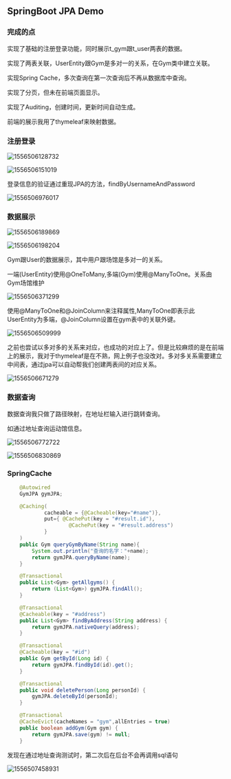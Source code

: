 ## SpringBoot JPA Demo
### 完成的点
实现了基础的注册登录功能，同时展示t_gym跟t_user两表的数据。

实现了两表关联，UserEntity跟Gym是多对一的关系，在Gym类中建立关联。

实现Spring Cache，多次查询在第一次查询后不再从数据库中查询。

实现了分页，但未在前端页面显示。

实现了Auditing，创建时间，更新时间自动生成。

前端的展示我用了thymeleaf来映射数据。

### 注册登录

![1556506128732](https://github.com/PegasusLiang/EE_homework_1_JPA/blob/master/%E4%BD%9C%E4%B8%9A%E6%88%AA%E5%9B%BE/1556506128732.png)

![1556506151019](https://github.com/PegasusLiang/EE_homework_1_JPA/blob/master/%E4%BD%9C%E4%B8%9A%E6%88%AA%E5%9B%BE/1556506151019.png)

登录信息的验证通过重现JPA的方法，findByUsernameAndPassword

![1556506976017](https://github.com/PegasusLiang/EE_homework_1_JPA/blob/master/%E4%BD%9C%E4%B8%9A%E6%88%AA%E5%9B%BE/1556506976017.png)



### 数据展示

![1556506189869](https://github.com/PegasusLiang/EE_homework_1_JPA/blob/master/%E4%BD%9C%E4%B8%9A%E6%88%AA%E5%9B%BE/1556506189869.png)

![1556506198204](https://github.com/PegasusLiang/EE_homework_1_JPA/blob/master/%E4%BD%9C%E4%B8%9A%E6%88%AA%E5%9B%BE/1556506198204.png)

Gym跟User的数据展示，其中用户跟场馆是多对一的关系。

一端(UserEntity)使用@OneToMany,多端(Gym)使用@ManyToOne。关系由Gym场馆维护

![1556506371299](https://github.com/PegasusLiang/EE_homework_1_JPA/blob/master/%E4%BD%9C%E4%B8%9A%E6%88%AA%E5%9B%BE/1556506371299.png)

使用@ManyToOne和@JoinColumn来注释属性,ManyToOne即表示此UserEntity为多端，@JoinColumn设置在gym表中的关联外键。

![1556506509999](https://github.com/PegasusLiang/EE_homework_1_JPA/blob/master/%E4%BD%9C%E4%B8%9A%E6%88%AA%E5%9B%BE/1556506509999.png)

之前也尝试以多对多的关系来对应，也成功的对应上了。但是比较麻烦的是在前端上的展示，我对于thymeleaf是在不熟，网上例子也没改对。多对多关系需要建立中间表，通过jpa可以自动帮我们创建两表间的对应关系。

![1556506671279](https://github.com/PegasusLiang/EE_homework_1_JPA/blob/master/%E4%BD%9C%E4%B8%9A%E6%88%AA%E5%9B%BE/1556506671279.png)

### 数据查询

数据查询我只做了路径映射，在地址栏输入进行跳转查询。

如通过地址查询运动馆信息。

![1556506772722](https://github.com/PegasusLiang/EE_homework_1_JPA/blob/master/%E4%BD%9C%E4%B8%9A%E6%88%AA%E5%9B%BE/1556506772722.png)

![1556506830869](https://github.com/PegasusLiang/EE_homework_1_JPA/blob/master/%E4%BD%9C%E4%B8%9A%E6%88%AA%E5%9B%BE/1556506830869.png)



### SpringCache

```java
    @Autowired
    GymJPA gymJPA;

    @Caching(
            cacheable = {@Cacheable(key="#name")},
            put={ @CachePut(key = "#result.id"),
                    @CachePut(key = "#result.address")
            }
    )
    public Gym queryGymByName(String name){
        System.out.println("查询的名字："+name);
        return gymJPA.queryByName(name);
    }

    @Transactional
    public List<Gym> getAllgyms() {
        return (List<Gym>) gymJPA.findAll();
    }

    @Transactional
    @Cacheable(key = "#address")
    public List<Gym> findByAddress(String address) {
        return gymJPA.nativeQuery(address);
    }

    @Transactional
    @Cacheable(key = "#id")
    public Gym getById(Long id) {
        return gymJPA.findById(id).get();
    }

    @Transactional
    public void deletePerson(Long personId) {
        gymJPA.deleteById(personId);
    }

    @Transactional
    @CacheEvict(cacheNames = "gym",allEntries = true)
    public boolean addGym(Gym gym) {
        return gymJPA.save(gym) != null;
    }
```

发现在通过地址查询测试时，第二次后在后台不会再调用sql语句

![1556507458931](https://github.com/PegasusLiang/EE_homework_1_JPA/blob/master/%E4%BD%9C%E4%B8%9A%E6%88%AA%E5%9B%BE/1556507458931.png)
